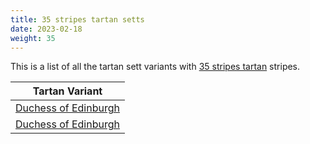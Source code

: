 ```yaml
---
title: 35 stripes tartan setts
date: 2023-02-18
weight: 35
---
```

This is a list of all the tartan sett variants with [35 stripes tartan](/stripes/stripes35/) stripes.

| Tartan Variant |
|---------------|
| [Duchess of Edinburgh](/tartans/ba/24/k8/r8/k8/y4/k10/b8/k16/b20/k8/g64/r8/g64/ba16/k16/y4/k4/ln4/k4/g24/r16/k4/r10/ln4/r10/k4/r16/g24/k4/ln4/k4/y4/k16/ba16/r/24/)||
| [Duchess of Edinburgh](/tartans/ba/24/k8/r8/k8/y4/k10/b8/k16/b20/k8/g64/r8/g64/ba16/k16/y4/k4/ln4/k4/g24/r16/k4/r10/ln4/r10/k4/r16/g24/k4/ln4/k4/y4/k16/ba16/r/24/)||
